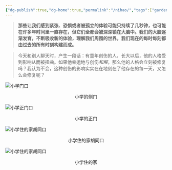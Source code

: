 ```yaml
---
{"dg-publish":true,"dg-home":true,"permalink":"/nihao/","tags":["gardenEntry"],"dgPassFrontmatter":true,"created":"2023-09-29T22:57:39.467+08:00","updated":"2025-01-01T22:37:11.960+08:00"}
---
```


> **那些让我们感到紧张、恐惧或者被孤立的体验可能只持续了几秒钟，也可能在许多年时间里一直存在，但它们全都会被深深锁在大脑中。我们的大脑逐渐发育，不断吸收新的体验，理解我们周围的世界，我们现在的每时每刻都由过去的所有时刻构建而成。**


> 
> 今天和别人聊天时，产生一段话：有童年创伤的人，长大以后，他的人格受到影响从而被扭曲。如果他幸运地与创伤*和解*，那么他的人格会立刻被修复吗？我认为不会，这种创伤的影响实实在在地刻在了他存在的每一天，又怎么会修复呢？


![小学门口](https://i.v2ex.co/8G27e944.jpeg)
<p style="text-align:center">小学的侧门</p>

![小学正门口](https://i.v2ex.co/4G6Nh7sL.jpeg)<p style="text-align:center">小学的正门</p>


![小学住的家胡同口](https://i.v2ex.co/0sVBvAEY.jpeg)<p style="text-align:center">小学住的家胡同口</p>

![小学住的家胡同口](https://i.v2ex.co/DO2XStey.jpeg)<p style="text-align:center">小学住的家</p>

